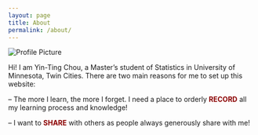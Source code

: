 ```yaml
---
layout: page
title: About
permalink: /about/
---
```


<img src="{{ site.baseurl }}/assets/profile-placeholder.png" title="Profile Picture" class="profile">

Hi! I am Yin-Ting Chou, a Master’s student of Statistics in University of Minnesota, Twin Cities. There are two main reasons for me to set up this website:

–  The more I learn, the more I forget. I need a place to orderly <span style="color:darkred"> **RECORD**</span> all my learning process and knowledge!

–  I want to <span style="color:darkred"> **SHARE** </span> with others as people always generously share with me!

